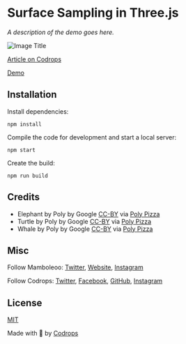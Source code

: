 # Surface Sampling in Three.js

*A description of the demo goes here.*

![Image Title](https://tympanus.net/codrops/wp-content/uploads/2021/08/SurfaceSampling.jpg)

[Article on Codrops](https://tympanus.net/codrops/?p=56350)

[Demo](http://tympanus.net/Tutorials/SurfaceSampling/)


## Installation

Install dependencies:

```
npm install
```

Compile the code for development and start a local server:

```
npm start
```

Create the build:

```
npm run build
```

## Credits

- Elephant by Poly by Google [CC-BY](https://creativecommons.org/licenses/by/3.0/) via [Poly Pizza](https://poly.pizza/m/cx0-TiCjDOx)
- Turtle by Poly by Google [CC-BY](https://creativecommons.org/licenses/by/3.0/) via [Poly Pizza](https://poly.pizza/m/fklSEvGm1Q8)
- Whale by Poly by Google [CC-BY](https://creativecommons.org/licenses/by/3.0/) via [Poly Pizza](https://poly.pizza/m/15cXqVGk0jA)


## Misc

Follow Mamboleoo: [Twitter](https://twitter.com/Mamboleoo), [Website](https://www.mamboleoo.be/), [Instagram](http://instagram.com/)

Follow Codrops: [Twitter](http://www.twitter.com/codrops), [Facebook](http://www.facebook.com/codrops), [GitHub](https://github.com/codrops), [Instagram](https://www.instagram.com/codropsss/)

## License
[MIT](LICENSE)

Made with :blue_heart:  by [Codrops](http://www.codrops.com)





